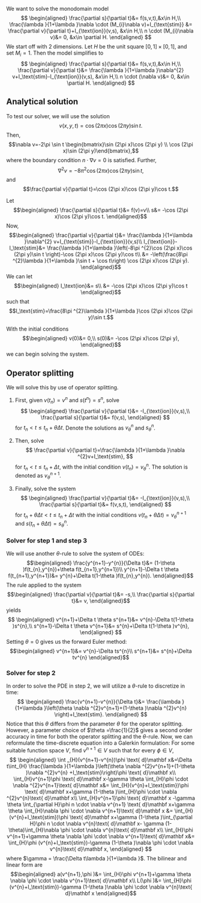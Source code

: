 We want to solve the monodomain model
$$
\begin{aligned}
\frac{\partial s}{\partial t}&= f(s,v,t),&x\in H,\\
\frac{\lambda }{1+\lambda }\nabla \cdot (M_{i}\nabla v)+I_{\text{stim}} &= \frac{\partial v}{\partial t}+I_{\text{ion}}(v,s), &x\in H,\\
n \cdot (M_{i}\nabla v)&= 0, &x\in \partial H.
\end{aligned}
$$
We start off with 2 dimensions. Let $H$ be the unit square $[0,1]\times[0,1]$, and set $M_{i}=1$. Then the model simplifies to
$$
\begin{aligned}
\frac{\partial s}{\partial t}&= f(s,v,t),&x\in H,\\
\frac{\partial v}{\partial t}&= \frac{\lambda }{1+\lambda }\nabla^{2} v+I_\text{stim}-I_{\text{ion}}(v,s), &x\in H,\\
n \cdot (\nabla v)&= 0, &x\in \partial H.
\end{aligned}
$$
## Analytical solution
To test our solver, we will use the solution
$$v(x,y,t)=\cos (2\pi x)\cos (2\pi y)\sin t.$$
Then,
$$\nabla v=-2\pi \sin t \begin{bmatrix}\sin (2\pi x)\cos (2\pi y) \\ \cos (2\pi x)\sin (2\pi y)\end{bmatrix},$$
where the boundary condition $n \cdot \nabla v=0$ is satisfied. Further,
$$\nabla ^{2}v = -8\pi ^{2}\cos (2\pi x)\cos (2\pi y)\sin t,$$
and
$$\frac{\partial v}{\partial t}=\cos (2\pi x)\cos (2\pi y)\cos t.$$


Let 
$$\begin{aligned}
\frac{\partial s}{\partial t}&= f(v)=v\\
s&= -\cos (2\pi x)\cos (2\pi y)\cos t.
\end{aligned}$$
Now,
$$\begin{aligned}
\frac{\partial v}{\partial t}&= \frac{\lambda }{1+\lambda }\nabla^{2} v+I_{\text{stim}}-I_{\text{ion}}(v,s)\\
I_{\text{ion}}-I_\text{stim}&= \frac{\lambda }{1+\lambda }\left(-8\pi ^{2}\cos (2\pi x)\cos (2\pi y)\sin t \right)-\cos (2\pi x)\cos (2\pi y)\cos t\\
&= -\left(\frac{8\pi ^{2}\lambda }{1+\lambda }\sin t + \cos t\right) \cos (2\pi x)\cos (2\pi y).
\end{aligned}$$
We can let 
$$\begin{aligned}
I_\text{ion}&= s\\
&= -\cos (2\pi x)\cos (2\pi y)\cos t
\end{aligned}$$
such that
$$I_\text{stim}=\frac{8\pi ^{2}\lambda }{1+\lambda }\cos (2\pi x)\cos (2\pi y)\sin t.$$

With the initial conditions
$$\begin{aligned}
v(0)&= 0,\\
s(0)&= -\cos (2\pi x)\cos (2\pi y),
\end{aligned}$$
we can begin solving the system.

## Operator splitting
We will solve this by use of operator splitting. 

1. First, given $v(t_{n})=v^{n}$ and $s(t^{n})=s^{n}$, solve
	$$
\begin{aligned}
\frac{\partial v}{\partial t}&= -I_{\text{ion}}(v,s),\\
\frac{\partial s}{\partial t}&= f(v,s),
\end{aligned}
$$
	for $t_{n}<t \le t_{n}+\theta \Delta t$. Denote the solutions as $v_{\theta }^{n}$ and $s_{\theta }^{n}$.

2. Then, solve
	$$
\frac{\partial v}{\partial t}=\frac{\lambda }{1+\lambda }\nabla ^{2}v+I_\text{stim},
$$
	for $t_{n}<t \le t_{n}+\Delta t$, with the initial condition $v(t_{n})=v_{\theta }^{n}$. The solution is denoted as $v_{\theta }^{n+1}$.
3. Finally, solve the system
	$$
\begin{aligned}
\frac{\partial v}{\partial t}&= -I_{\text{ion}}(v,s),\\
\frac{\partial s}{\partial t}&= f(v,s,t),
\end{aligned}
$$
	for $t_{n}+\theta \Delta t <t \le t_{n}+\Delta t$ with the initial conditions $v(t_{n}+\theta \Delta t)=v_{\theta }^{n+1}$ and $s(t_{n}+\theta \Delta t)=s^{n}_{\theta }$.

### Solver for step 1 and step 3
We will use another $\theta$-rule to solve the system of ODEs:
$$\begin{aligned}
\frac{y^{n+1}-y^{n}}{\Delta t}&= (1-\theta )f(t_{n},y^{n})+\theta f(t_{n+1},y^{n+1})\\
y^{n+1}-\Delta t \theta f(t_{n+1},y^{n+1})&= y^{n}+\Delta t(1-\theta )f(t_{n},y^{n}).
\end{aligned}$$
The rule applied to the system
$$\begin{aligned}
\frac{\partial v}{\partial t}&= -s,\\
\frac{\partial s}{\partial t}&= v,
\end{aligned}$$
yields
$$
\begin{aligned}
v^{n+1}+\Delta t \theta s^{n+1}&=  v^{n}-\Delta t(1-\theta )s^{n},\\
s^{n+1}-\Delta t \theta v^{n+1}&= s^{n}+\Delta t(1-\theta )v^{n},
\end{aligned}
$$
Setting $\theta =0$ gives us the forward Euler method:
$$\begin{aligned}
v^{n+1}&= v^{n}-\Delta ts^{n}\\
s^{n+1}&= s^{n}+\Delta tv^{n}
\end{aligned}$$

### Solver for step 2
In order to solve the PDE in step 2, we will utilize a $\theta$-rule to discretize in time:
$$
\begin{aligned}
\frac{v^{n+1}-v^{n}}{\Delta t}&= \frac{\lambda }{1+\lambda }\left(\theta \nabla ^{2}v^{n+1}+(1-\theta )\nabla ^{2}v^{n} \right)+I_\text{stim}.
\end{aligned}
$$
Notice that this $\theta$ differs from the parameter $\theta$ for the operator splitting. However, a parameter choice of $\theta =\frac{1}{2}$ gives a second order accuracy in time for both the operator splitting and the $\theta$-rule. Now, we can reformulate the time-discrete equation into a Galerkin formulation: 
For some suitable function space $V$, find $v^{n+1}\in V$ such that for every $\phi \in V$,
$$
\begin{aligned}
\int _{H}(v^{n+1}-v^{n})\phi  \text{ d}\mathbf x&=\Delta t\int_{H} \frac{\lambda }{1+\lambda }\left(\theta \nabla ^{2}v^{n+1}+(1-\theta )\nabla ^{2}v^{n} +I_\text{stim}\right)\phi \text{ d}\mathbf x\\
\int_{H}v^{n+1}\phi \text{ d}\mathbf x-\gamma \theta \int_{H}\phi \cdot \nabla ^{2}v^{n+1}\text{ d}\mathbf x&= \int_{H}(v^{n}+I_\text{stim})\phi  \text{ d}\mathbf x+\gamma (1-\theta )\int_{H}\phi \cdot \nabla ^{2}v^{n}\text{ d}\mathbf x\\
\int_{H}v^{n+1}\phi  \text{ d}\mathbf x -\gamma \theta \int_{\partial H}\phi n \cdot \nabla v^{n+1} \text{ d}\mathbf x+\gamma \theta \int_{H}\nabla \phi \cdot \nabla v^{n+1}\text{ d}\mathbf x &= \int_{H}(v^{n}+I_\text{stim})\phi  \text{ d}\mathbf x+\gamma (1-\theta )\int_{\partial H}\phi n \cdot \nabla v^{n}\text{ d}\mathbf x- \gamma (1-\theta)\int_{H}\nabla \phi \cdot \nabla v^{n}\text{ d}\mathbf x\\
\int_{H}\phi v^{n+1}+\gamma \theta \nabla \phi \cdot \nabla v^{n+1}\text{ d}\mathbf x&= \int_{H}\phi (v^{n}+I_\text{stim})-\gamma (1-\theta )\nabla \phi \cdot \nabla v^{n}\text{ d}\mathbf x,
\end{aligned}
$$
where $\gamma = \frac{\Delta t\lambda }{1+\lambda }$. 
The bilinear and linear form are
$$\begin{aligned}
a(v^{n+1},\phi )&= \int_{H}\phi v^{n+1}+\gamma \theta \nabla \phi \cdot \nabla v^{n+1}\text{ d}\mathbf x\\
L(\phi )&= \int_{H}\phi (v^{n}+I_\text{stim})-\gamma (1-\theta )\nabla \phi \cdot \nabla v^{n}\text{ d}\mathbf x
\end{aligned}$$


